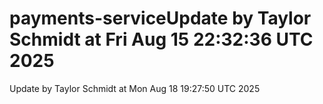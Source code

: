 # payments-serviceUpdate by Taylor Schmidt at Fri Aug 15 22:32:36 UTC 2025
Update by Taylor Schmidt at Mon Aug 18 19:27:50 UTC 2025
